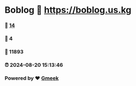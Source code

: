 # Boblog :link: https://boblog.us.kg 
### :page_facing_up: [14](https://boblog.us.kg/tag.html) 
### :speech_balloon: 4 
### :hibiscus: 11893 
### :alarm_clock: 2024-08-20 15:13:46 
### Powered by :heart: [Gmeek](https://github.com/Meekdai/Gmeek)
